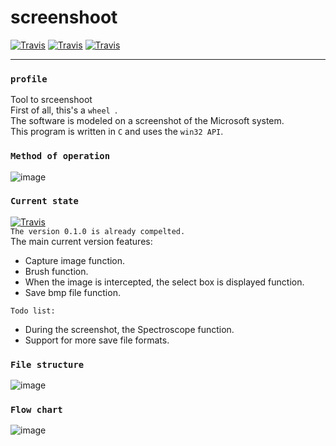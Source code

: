 # screenshoot  

[![Travis](https://img.shields.io/badge/Language-C-blue.svg)]()
[![Travis](https://img.shields.io/badge/Version-0.1.0-orange.svg)]()
[![Travis](https://img.shields.io/travis/rust-lang/rust.svg)]()
  
  ---
  
### `profile`
Tool to srceenshoot    
First of all, this's a `wheel `.  
The software is modeled on a screenshot of the Microsoft system.  
This program is written in `C` and uses the `win32 API`.  
  
  
### `Method of operation`  
![image](https://github.com/Joezeo/screenshoot/blob/master/res/operation.gif)  
  
### `Current state ` 
[![Travis](https://img.shields.io/badge/Progress-90%20%25-red.svg?style=flat-square)]()  
`The version 0.1.0 is already compelted.  `    
The main current version features:  
* Capture image function.
* Brush function.   
* When the image is intercepted, the select box is displayed function.  
* Save bmp file function.  
  
`Todo list:`  

* During the screenshot, the Spectroscope function.   
* Support for more save file formats.  
  
  
### `File structure`  
![image](https://github.com/Joezeo/screenshoot/blob/master/res/FileStructure.PNG)  
  
  
### `Flow chart`
![image](https://github.com/Joezeo/screenshoot/blob/master/res/ScreenShot%E5%9F%BA%E6%9C%AC%E6%B5%81%E7%A8%8B.svg)

